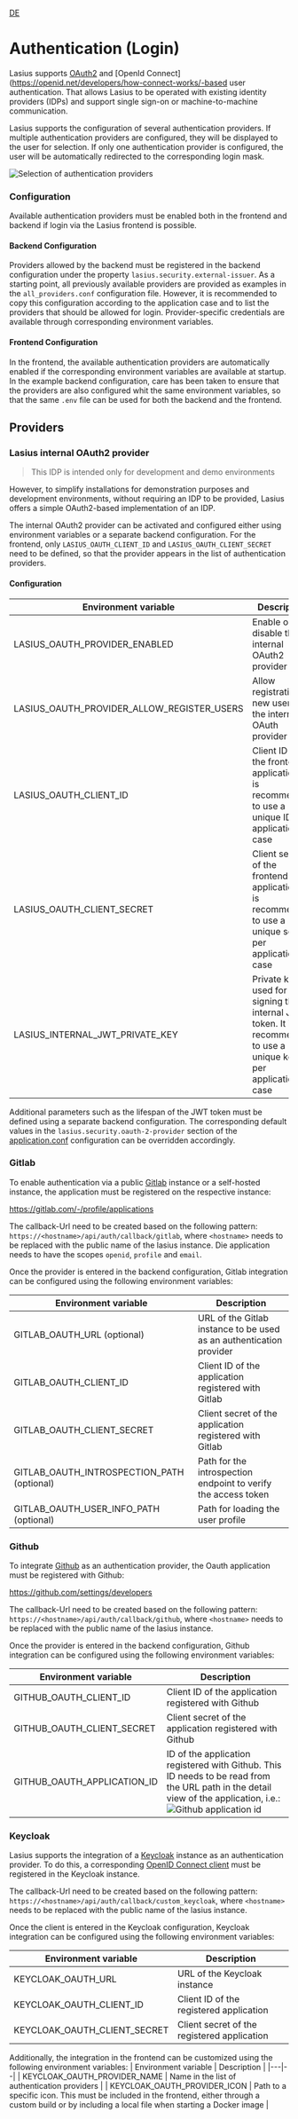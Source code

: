 [DE](DE%3AAuth.md)


# Authentication (Login)

Lasius supports [OAuth2](https://auth0.com/de/intro-to-iam/what-is-oauth-2) and [OpenId Connect](https://openid.net/developers/how-connect-works/-based user authentication. That allows Lasius to be operated with existing identity providers (IDPs) and support single sign-on or machine-to-machine communication.

Lasius supports the configuration of several authentication providers. If multiple authentication providers are configured, they will be displayed to the user for selection. If only one authentication provider is configured, the user will be automatically redirected to the corresponding login mask.

![Selection of authentication providers](images/Lasius_Login_Provider_Selection.png)

### Configuration

Available authentication providers must be enabled both in the frontend and backend if login via the Lasius frontend is possible.

#### Backend Configuration

Providers allowed by the backend must be registered in the backend configuration under the property `lasius.security.external-issuer`. As a starting point, all previously available providers are provided as examples in the `all_providers.conf` configuration file. However, it is recommended to copy this configuration according to the application case and to list the providers that should be allowed for login.
Provider-specific credentials are available through corresponding environment variables.

#### Frontend Configuration

In the frontend, the available authentication providers are automatically enabled if the corresponding environment variables are available at startup.
In the example backend configuration, care has been taken to ensure that the providers are also configured whit the same environment variables, so that the same `.env` file can be used for both the backend and the frontend.

## Providers

### Lasius internal OAuth2 provider

> This IDP is intended only for development and demo environments

However, to simplify installations for demonstration purposes and development environments, without requiring an IDP to be provided, Lasius offers a simple OAuth2-based implementation of an IDP.

The internal OAuth2 provider can be activated and configured either using environment variables or a separate backend configuration. For the frontend, only `LASIUS_OAUTH_CLIENT_ID` and `LASIUS_OAUTH_CLIENT_SECRET` need to be defined, so that the provider appears in the list of authentication providers.

#### Configuration
| Environment variable | Description |
|---|--|
| LASIUS_OAUTH_PROVIDER_ENABLED              | Enable or disable the internal OAuth2 provider |
| LASIUS_OAUTH_PROVIDER_ALLOW_REGISTER_USERS | Allow registration of new users on the internal OAuth provider |
| LASIUS_OAUTH_CLIENT_ID | Client ID of the frontend application. It is recommended to use a unique ID per application case |
| LASIUS_OAUTH_CLIENT_SECRET | Client secret of the frontend application. It is recommended to use a unique secret per application case |
| LASIUS_INTERNAL_JWT_PRIVATE_KEY | Private key used for signing the internal JWT token. It is recommended to use a unique key per application case |

Additional parameters such as the lifespan of the JWT token must be defined using a separate backend configuration. The corresponding default values in the `lasius.security.oauth-2-provider` section of the [application.conf](https://github.com/tegonal/Lasius/blob/main/backend/conf/application.conf)  configuration can be overridden accordingly.

### Gitlab

To enable authentication via a public [Gitlab](https://gitlab.com) instance or a self-hosted instance, the application must be registered on the respective instance:

https://gitlab.com/-/profile/applications

The callback-Url need to be created based on the following pattern: `https://<hostname>/api/auth/callback/gitlab`, where `<hostname>` needs to be replaced with the public name of the lasius instance. Die application needs to have the scopes `openid`, `profile` and `email`.

Once the provider is entered in the backend configuration, Gitlab integration can be configured using the following environment variables:

| Environment variable | Description |
|---|--|
| GITLAB_OAUTH_URL (optional) | URL of the Gitlab instance to be used as an authentication provider |
| GITLAB_OAUTH_CLIENT_ID | Client ID of the application registered with Gitlab |
| GITLAB_OAUTH_CLIENT_SECRET | Client secret of the application registered with Gitlab |
| GITLAB_OAUTH_INTROSPECTION_PATH (optional) | Path for the introspection endpoint to verify the access token |
| GITLAB_OAUTH_USER_INFO_PATH (optional) | Path for loading the user profile |

### Github

To integrate  [Github](https://github.com) as an authentication provider, the Oauth application must be registered with Github:

https://github.com/settings/developers

The callback-Url need to be created based on the following pattern: `https://<hostname>/api/auth/callback/github`, where `<hostname>` needs to be replaced with the public name of the lasius instance.

Once the provider is entered in the backend configuration, Github integration can be configured using the following environment variables:

| Environment variable | Description |
|---|--|
| GITHUB_OAUTH_CLIENT_ID | Client ID of the application registered with Github |
| GITHUB_OAUTH_CLIENT_SECRET | Client secret of the application registered with Github |
| GITHUB_OAUTH_APPLICATION_ID | ID of the application registered with Github. This ID needs to be read from the URL path in the detail view of the application, i.e.:  ![Github application id](images/Lasius_Github_ApplicationId.png) |

### Keycloak

Lasius supports the integration of a [Keycloak](https://keycloak.org) instance as an authentication provider. To do this, a corresponding [OpenID Connect client](https://www.keycloak.org/docs/latest/server_admin/index.html#_oidc_clients) must be registered in the Keycloak instance.

The callback-Url need to be created based on the following pattern: `https://<hostname>/api/auth/callback/custom_keycloak`, where `<hostname>` needs to be replaced with the public name of the lasius instance.

Once the client is entered in the Keycloak configuration, Keycloak integration can be configured using the following environment variables:

| Environment variable | Description |
|---|--|
| KEYCLOAK_OAUTH_URL | URL of the Keycloak instance |
| KEYCLOAK_OAUTH_CLIENT_ID | Client ID of the registered application |
| KEYCLOAK_OAUTH_CLIENT_SECRET | Client secret of the registered application |

Additionally, the integration in the frontend can be customized using the following environment variables:
| Environment variable | Description |
|---|--|
| KEYCLOAK_OAUTH_PROVIDER_NAME | Name in the list of authentication providers |
| KEYCLOAK_OAUTH_PROVIDER_ICON | Path to a specific icon. This must be included in the frontend, either through a custom build or by including a local file when starting a Docker image |

